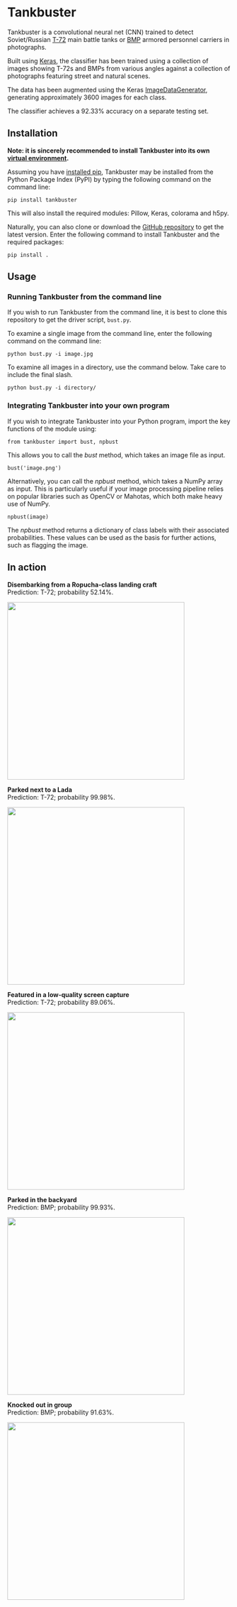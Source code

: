 # Tankbuster

Tankbuster is a convolutional neural net (CNN) trained to detect Soviet/Russian <a href="http://en.wikipedia.org/wiki/T-72">T-72</a> main battle tanks or <a href="http://en.wikipedia.org/wiki/BMP_development">BMP</a> armored personnel carriers in photographs.

Built using <a href="http://keras.io">Keras</a>, the classifier has been trained using a collection of images showing T-72s and BMPs from various angles against a collection of photographs featuring street and natural scenes. 

The data has been augmented using the Keras <a href="http://blog.keras.io/building-powerful-image-classification-models-using-very-little-data.html">ImageDataGenerator</a>, generating approximately 3600 images for each class.

The classifier achieves a 92.33% accuracy on a separate testing set.

## Installation

<b>Note: it is sincerely recommended to install Tankbuster into its own <a href="http://docs.python-guide.org/en/latest/dev/virtualenvs/">virtual environment</a>.</b> 

Assuming you have <a href="https://pip.pypa.io/en/stable/installing/">installed pip</a>, Tankbuster may be installed from the Python Package Index (PyPI) by typing the following command on the command line:

<code>pip install tankbuster</code>

This will also install the required modules: Pillow, Keras, colorama and h5py.

Naturally, you can also clone or download the <a href="https://github.com/thiippal/tankbuster">GitHub repository</a> to get the latest version. Enter the following command to install Tankbuster and the required packages:

<code>pip install .</code>

## Usage

### Running Tankbuster from the command line

If you wish to run Tankbuster from the command line, it is best to clone this repository to get the driver script, <code>bust.py</code>.

To examine a single image from the command line, enter the following command on the command line:

<code>python bust.py -i image.jpg</code>

To examine all images in a directory, use the command below. Take care to include the final slash.

<code>python bust.py -i directory/</code>

### Integrating Tankbuster into your own program

If you wish to integrate Tankbuster into your Python program, import the key functions of the module using:

<code>from tankbuster import bust, npbust</code>

This allows you to call the <i>bust</i> method, which takes an image file as input.

<code>bust('image.png')</code>

Alternatively, you can call the <i>npbust</i> method, which takes a NumPy array as input. This is particularly useful if your image processing pipeline relies on popular libraries such as OpenCV or Mahotas, which both make heavy use of NumPy.

<code>npbust(image)</code>

The <i>npbust</i> method returns a dictionary of class labels with their associated probabilities. These values can be used as the basis for further actions, such as flagging the image.

## In action

<b>Disembarking from a Ropucha-class landing craft</b><br>
Prediction: T-72; probability 52.14%.

<image src="demo_images/with_ropucha.jpg" width="400px">

<b>Parked next to a Lada</b><br>
Prediction: T-72; probability 99.98%.

<image src="demo_images/with_lada.jpg" width="400px">

<b>Featured in a low-quality screen capture</b><br>
Prediction: T-72; probability 89.06%.

<image src="demo_images/from_screen_capture.png" width="400px">

<b>Parked in the backyard</b><br>
Prediction: BMP; probability 99.93%.

<image src="demo_images/backyard.jpg" width="400px">

<b>Knocked out in group</b><br>
Prediction: BMP; probability 91.63%.

<image src="demo_images/knocked_out.jpg" width="400px">
